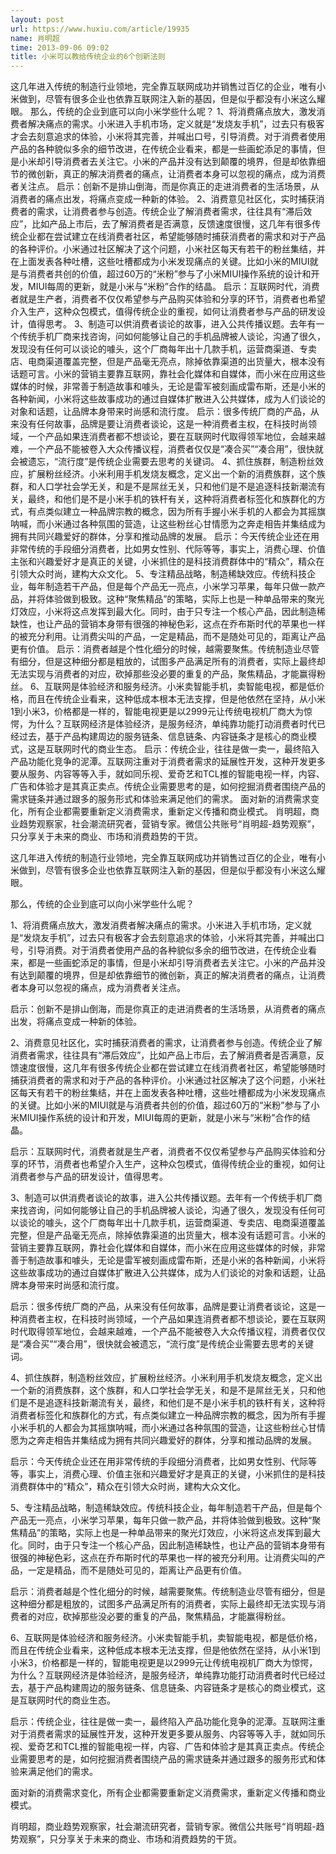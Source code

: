 ```yaml
---
layout: post
url: https://www.huxiu.com/article/19935
name: 肖明超
time: 2013-09-06 09:02
title: 小米可以教给传统企业的6个创新法则
---
```

这几年进入传统的制造行业领地，完全靠互联网成功并销售过百亿的企业，唯有小米做到，尽管有很多企业也依靠互联网注入新的基因，但是似乎都没有小米这么耀眼。 那么，传统的企业到底可以向小米学些什么呢？ 1、将消费痛点放大，激发消费者解决痛点的需求。小米进入手机市场，定义就是“发烧友手机”，过去只有极客才会去刻意追求的体验，小米将其完善，并喊出口号，引导消费。对于消费者使用产品的各种貌似多余的细节改进，在传统企业看来，都是一些画蛇添足的事情，但是小米却引导消费者去关注它。小米的产品并没有达到颠覆的境界，但是却依靠细节的微创新，真正的解决消费者的痛点，让消费者本身可以忽视的痛点，成为消费者关注点。 启示：创新不是排山倒海，而是你真正的走进消费者的生活场景，从消费者的痛点出发，将痛点变成一种新的体验。 2、消费意见社区化，实时捕获消费者的需求，让消费者参与创造。传统企业了解消费者需求，往往具有“滞后效应”，比如产品上市后，去了解消费者是否满意，反馈速度很慢，这几年有很多传统企业都在尝试建立在线消费者社区，希望能够随时捕获消费者的需求和对于产品的各种评价。小米通过社区解决了这个问题，小米社区每天有若干的粉丝集结，并在上面发表各种吐槽，这些吐槽都成为小米发现痛点的关键。比如小米的MIUI就是与消费者共创的价值，超过60万的“米粉”参与了小米MIUI操作系统的设计和开发，MIUI每周的更新，就是小米与“米粉”合作的结晶。 启示：互联网时代，消费者就是生产者，消费者不仅仅希望参与产品购买体验和分享的环节，消费者也希望介入生产，这种众包模式，值得传统企业的重视，如何让消费者参与产品的研发设计，值得思考。 3、制造可以供消费者谈论的故事，进入公共传播议题。去年有一个传统手机厂商来找咨询，问如何能够让自己的手机品牌被人谈论，沟通了很久，发现没有任何可以谈论的噱头，这个厂商每年出十几款手机，运营商渠道、专卖店、电商渠道覆盖完整，但是产品毫无亮点，除掉依靠渠道的出货量大，根本没有话题可言。小米的营销主要靠互联网，靠社会化媒体和自媒体，而小米在应用这些媒体的时候，非常善于制造故事和噱头，无论是雷军被刻画成雷布斯，还是小米的各种新闻，小米将这些故事成功的通过自媒体扩散进入公共媒体，成为人们谈论的对象和话题，让品牌本身带来时尚感和流行度。 启示：很多传统厂商的产品，从来没有任何故事，品牌是要让消费者谈论，这是一种消费者主权，在科技时尚领域，一个产品如果连消费者都不想谈论，要在互联网时代取得领军地位，会越来越难，一个产品不能被卷入大众传播议程，消费者仅仅是“凑合买”“凑合用”，很快就会被遗忘，“流行度”是传统企业需要去思考的关键词。 4、抓住族群，制造粉丝效应，扩展粉丝经济。小米利用手机发烧友概念，定义出一个新的消费族群，这个族群，和人口学社会学无关，和是不是屌丝无关，只和他们是不是追逐科技新潮流有关，最终，和他们是不是小米手机的铁杆有关，这种将消费者标签化和族群化的方式，有点类似建立一种品牌宗教的概念，因为所有手握小米手机的人都会为其摇旗呐喊，而小米通过各种氛围的营造，让这些粉丝心甘情愿为之奔走相告并集结成为拥有共同兴趣爱好的群体，分享和推动品牌的发展。 启示：今天传统企业还在用非常传统的手段细分消费者，比如男女性别、代际等等，事实上，消费心理、价值主张和兴趣爱好才是真正的关键，小米抓住的是科技消费群体中的“精众”，精众在引领大众时尚，建构大众文化。 5、专注精品战略，制造稀缺效应。传统科技企业，每年制造若干产品，但是每个产品无一亮点，小米学习苹果，每年只做一款产品，并将体验做到极致。这种“聚焦精品”的策略，实际上也是一种单品带来的聚光灯效应，小米将这点发挥到最大化。同时，由于只专注一个核心产品，因此制造稀缺性，也让产品的营销本身带有很强的神秘色彩，这点在乔布斯时代的苹果也一样的被充分利用。让消费尖叫的产品，一定是精品，而不是随处可见的，距离让产品更有价值。 启示：消费者越是个性化细分的时候，越需要聚焦。传统制造业尽管有细分，但是这种细分都是粗放的，试图多产品满足所有的消费者，实际上最终却无法实现与消费者的对应，砍掉那些没必要的重复的产品，聚焦精品，才能赢得粉丝。 6、互联网是体验经济和服务经济。小米卖智能手机，卖智能电视，都是低价格，而且在传统企业看来，这种低成本根本无法支撑，但是他依然在坚持，从小米1到小米3，价格都是一样的，智能电视更是以2999元让传统电视机厂商大为惊愕，为什么？互联网经济是体验经济，是服务经济，单纯靠功能打动消费者时代已经过去，基于产品构建周边的服务链条、信息链条、内容链条才是核心的商业模式，这是互联网时代的商业生态。 启示：传统企业，往往是做一卖一，最终陷入产品功能化竞争的泥潭。互联网注重对于消费者需求的延展性开发，这种开发更多要从服务、内容等等入手，就如同乐视、爱奇艺和TCL推的智能电视一样，内容、广告和体验才是其真正卖点。传统企业需要思考的是，如何挖掘消费者围绕产品的需求链条并通过跟多的服务形式和体验来满足他们的需求。 面对新的消费需求变化，所有企业都需要重新定义消费需求，重新定义传播和商业模式。 肖明超，商业趋势观察家，社会潮流研究者，营销专家。微信公共账号“肖明超-趋势观察”，只分享关于未来的商业、市场和消费趋势的干货。

这几年进入传统的制造行业领地，完全靠互联网成功并销售过百亿的企业，唯有小米做到，尽管有很多企业也依靠互联网注入新的基因，但是似乎都没有小米这么耀眼。

那么，传统的企业到底可以向小米学些什么呢？

1、将消费痛点放大，激发消费者解决痛点的需求。小米进入手机市场，定义就是“发烧友手机”，过去只有极客才会去刻意追求的体验，小米将其完善，并喊出口号，引导消费。对于消费者使用产品的各种貌似多余的细节改进，在传统企业看来，都是一些画蛇添足的事情，但是小米却引导消费者去关注它。小米的产品并没有达到颠覆的境界，但是却依靠细节的微创新，真正的解决消费者的痛点，让消费者本身可以忽视的痛点，成为消费者关注点。

启示：创新不是排山倒海，而是你真正的走进消费者的生活场景，从消费者的痛点出发，将痛点变成一种新的体验。

2、消费意见社区化，实时捕获消费者的需求，让消费者参与创造。传统企业了解消费者需求，往往具有“滞后效应”，比如产品上市后，去了解消费者是否满意，反馈速度很慢，这几年有很多传统企业都在尝试建立在线消费者社区，希望能够随时捕获消费者的需求和对于产品的各种评价。小米通过社区解决了这个问题，小米社区每天有若干的粉丝集结，并在上面发表各种吐槽，这些吐槽都成为小米发现痛点的关键。比如小米的MIUI就是与消费者共创的价值，超过60万的“米粉”参与了小米MIUI操作系统的设计和开发，MIUI每周的更新，就是小米与“米粉”合作的结晶。

启示：互联网时代，消费者就是生产者，消费者不仅仅希望参与产品购买体验和分享的环节，消费者也希望介入生产，这种众包模式，值得传统企业的重视，如何让消费者参与产品的研发设计，值得思考。

3、制造可以供消费者谈论的故事，进入公共传播议题。去年有一个传统手机厂商来找咨询，问如何能够让自己的手机品牌被人谈论，沟通了很久，发现没有任何可以谈论的噱头，这个厂商每年出十几款手机，运营商渠道、专卖店、电商渠道覆盖完整，但是产品毫无亮点，除掉依靠渠道的出货量大，根本没有话题可言。小米的营销主要靠互联网，靠社会化媒体和自媒体，而小米在应用这些媒体的时候，非常善于制造故事和噱头，无论是雷军被刻画成雷布斯，还是小米的各种新闻，小米将这些故事成功的通过自媒体扩散进入公共媒体，成为人们谈论的对象和话题，让品牌本身带来时尚感和流行度。

启示：很多传统厂商的产品，从来没有任何故事，品牌是要让消费者谈论，这是一种消费者主权，在科技时尚领域，一个产品如果连消费者都不想谈论，要在互联网时代取得领军地位，会越来越难，一个产品不能被卷入大众传播议程，消费者仅仅是“凑合买”“凑合用”，很快就会被遗忘，“流行度”是传统企业需要去思考的关键词。

4、抓住族群，制造粉丝效应，扩展粉丝经济。小米利用手机发烧友概念，定义出一个新的消费族群，这个族群，和人口学社会学无关，和是不是屌丝无关，只和他们是不是追逐科技新潮流有关，最终，和他们是不是小米手机的铁杆有关，这种将消费者标签化和族群化的方式，有点类似建立一种品牌宗教的概念，因为所有手握小米手机的人都会为其摇旗呐喊，而小米通过各种氛围的营造，让这些粉丝心甘情愿为之奔走相告并集结成为拥有共同兴趣爱好的群体，分享和推动品牌的发展。

启示：今天传统企业还在用非常传统的手段细分消费者，比如男女性别、代际等等，事实上，消费心理、价值主张和兴趣爱好才是真正的关键，小米抓住的是科技消费群体中的“精众”，精众在引领大众时尚，建构大众文化。

5、专注精品战略，制造稀缺效应。传统科技企业，每年制造若干产品，但是每个产品无一亮点，小米学习苹果，每年只做一款产品，并将体验做到极致。这种“聚焦精品”的策略，实际上也是一种单品带来的聚光灯效应，小米将这点发挥到最大化。同时，由于只专注一个核心产品，因此制造稀缺性，也让产品的营销本身带有很强的神秘色彩，这点在乔布斯时代的苹果也一样的被充分利用。让消费尖叫的产品，一定是精品，而不是随处可见的，距离让产品更有价值。

启示：消费者越是个性化细分的时候，越需要聚焦。传统制造业尽管有细分，但是这种细分都是粗放的，试图多产品满足所有的消费者，实际上最终却无法实现与消费者的对应，砍掉那些没必要的重复的产品，聚焦精品，才能赢得粉丝。

6、互联网是体验经济和服务经济。小米卖智能手机，卖智能电视，都是低价格，而且在传统企业看来，这种低成本根本无法支撑，但是他依然在坚持，从小米1到小米3，价格都是一样的，智能电视更是以2999元让传统电视机厂商大为惊愕，为什么？互联网经济是体验经济，是服务经济，单纯靠功能打动消费者时代已经过去，基于产品构建周边的服务链条、信息链条、内容链条才是核心的商业模式，这是互联网时代的商业生态。

启示：传统企业，往往是做一卖一，最终陷入产品功能化竞争的泥潭。互联网注重对于消费者需求的延展性开发，这种开发更多要从服务、内容等等入手，就如同乐视、爱奇艺和TCL推的智能电视一样，内容、广告和体验才是其真正卖点。传统企业需要思考的是，如何挖掘消费者围绕产品的需求链条并通过跟多的服务形式和体验来满足他们的需求。

面对新的消费需求变化，所有企业都需要重新定义消费需求，重新定义传播和商业模式。

肖明超，商业趋势观察家，社会潮流研究者，营销专家。微信公共账号“肖明超-趋势观察”，只分享关于未来的商业、市场和消费趋势的干货。

